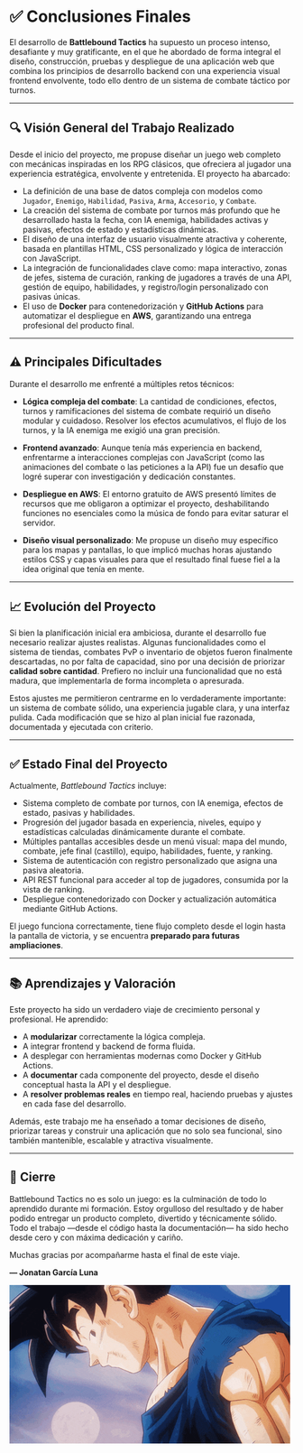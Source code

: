 # ✅ Conclusiones Finales

El desarrollo de **Battlebound Tactics** ha supuesto un proceso intenso, desafiante y muy gratificante, en el que he
abordado de forma integral el diseño, construcción, pruebas y despliegue de una aplicación web que combina los
principios de desarrollo backend con una experiencia visual frontend envolvente, todo ello dentro de un sistema de
combate táctico por turnos.

---

## 🔍 Visión General del Trabajo Realizado

Desde el inicio del proyecto, me propuse diseñar un juego web completo con mecánicas inspiradas en los RPG clásicos, que
ofreciera al jugador una experiencia estratégica, envolvente y entretenida. El proyecto ha abarcado:

- La definición de una base de datos compleja con modelos como `Jugador`, `Enemigo`, `Habilidad`, `Pasiva`, `Arma`,
  `Accesorio`, y `Combate`.
- La creación del sistema de combate por turnos más profundo que he desarrollado hasta la fecha, con IA enemiga,
  habilidades activas y pasivas, efectos de estado y estadísticas dinámicas.
- El diseño de una interfaz de usuario visualmente atractiva y coherente, basada en plantillas HTML, CSS personalizado y
  lógica de interacción con JavaScript.
- La integración de funcionalidades clave como: mapa interactivo, zonas de jefes, sistema de curación, ranking de
  jugadores a través de una API, gestión de equipo, habilidades, y registro/login personalizado con pasivas únicas.
- El uso de **Docker** para contenedorización y **GitHub Actions** para automatizar el despliegue en **AWS**,
  garantizando una entrega profesional del producto final.

---

## ⚠️ Principales Dificultades

Durante el desarrollo me enfrenté a múltiples retos técnicos:

- **Lógica compleja del combate**: La cantidad de condiciones, efectos, turnos y ramificaciones del sistema de combate
  requirió un diseño modular y cuidadoso. Resolver los efectos acumulativos, el flujo de los turnos, y la IA enemiga me
  exigió una gran precisión.

- **Frontend avanzado**: Aunque tenía más experiencia en backend, enfrentarme a interacciones complejas con JavaScript
  (como las animaciones del combate o las peticiones a la API) fue un desafío que logré superar con investigación y
  dedicación constantes.

- **Despliegue en AWS**: El entorno gratuito de AWS presentó límites de recursos que me obligaron a optimizar el
  proyecto, deshabilitando funciones no esenciales como la música de fondo para evitar saturar el servidor.

- **Diseño visual personalizado**: Me propuse un diseño muy específico para los mapas y pantallas, lo que implicó muchas
  horas ajustando estilos CSS y capas visuales para que el resultado final fuese fiel a la idea original que tenía
  en mente.

---

## 📈 Evolución del Proyecto

Si bien la planificación inicial era ambiciosa, durante el desarrollo fue necesario realizar ajustes realistas. Algunas
funcionalidades como el sistema de tiendas, combates PvP o inventario de objetos fueron finalmente descartadas, no por
falta de capacidad, sino por una decisión de priorizar **calidad sobre cantidad**. Prefiero no incluir una funcionalidad
que no está madura, que implementarla de forma incompleta o apresurada.

Estos ajustes me permitieron centrarme en lo verdaderamente importante: un sistema de combate sólido, una experiencia
jugable clara, y una interfaz pulida. Cada modificación que se hizo al plan inicial fue razonada, documentada y
ejecutada con criterio.

---

## ✅ Estado Final del Proyecto

Actualmente, *Battlebound Tactics* incluye:

- Sistema completo de combate por turnos, con IA enemiga, efectos de estado, pasivas y habilidades.
- Progresión del jugador basada en experiencia, niveles, equipo y estadísticas calculadas dinámicamente durante el
  combate.
- Múltiples pantallas accesibles desde un menú visual: mapa del mundo, combate, jefe final (castillo), equipo,
  habilidades, fuente, y ranking.
- Sistema de autenticación con registro personalizado que asigna una pasiva aleatoria.
- API REST funcional para acceder al top de jugadores, consumida por la vista de ranking.
- Despliegue contenedorizado con Docker y actualización automática mediante GitHub Actions.

El juego funciona correctamente, tiene flujo completo desde el login hasta la pantalla de victoria, y se encuentra
**preparado para futuras ampliaciones**.

---

## 📚 Aprendizajes y Valoración

Este proyecto ha sido un verdadero viaje de crecimiento personal y profesional. He aprendido:

- A **modularizar** correctamente la lógica compleja.
- A integrar frontend y backend de forma fluida.
- A desplegar con herramientas modernas como Docker y GitHub Actions.
- A **documentar** cada componente del proyecto, desde el diseño conceptual hasta la API y el despliegue.
- A **resolver problemas reales** en tiempo real, haciendo pruebas y ajustes en cada fase del desarrollo.

Además, este trabajo me ha enseñado a tomar decisiones de diseño, priorizar tareas y construir una aplicación que no
solo sea funcional, sino también mantenible, escalable y atractiva visualmente.

---

## 🎉 Cierre

Battlebound Tactics no es solo un juego: es la culminación de todo lo aprendido durante mi formación. Estoy orgulloso
del resultado y de haber podido entregar un producto completo, divertido y técnicamente sólido. Todo el trabajo —desde
el código hasta la documentación— ha sido hecho desde cero y con máxima dedicación y cariño.

Muchas gracias por acompañarme hasta el final de este viaje.

**— Jonatan García Luna**

![Portada del proyecto](../../static/resources/goku-final.gif)